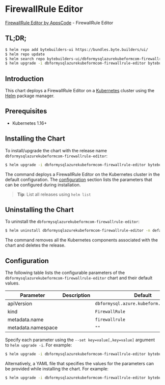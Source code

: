 # FirewallRule Editor

[FirewallRule Editor by AppsCode](https://byte.builders) - FirewallRule Editor

## TL;DR;

```bash
$ helm repo add bytebuilders-ui https://bundles.byte.builders/ui/
$ helm repo update
$ helm search repo bytebuilders-ui/dbformysqlazurekubeformcom-firewallrule-editor --version=v0.4.16
$ helm upgrade -i dbformysqlazurekubeformcom-firewallrule-editor bytebuilders-ui/dbformysqlazurekubeformcom-firewallrule-editor -n default --create-namespace --version=v0.4.16
```

## Introduction

This chart deploys a FirewallRule Editor on a [Kubernetes](http://kubernetes.io) cluster using the [Helm](https://helm.sh) package manager.

## Prerequisites

- Kubernetes 1.16+

## Installing the Chart

To install/upgrade the chart with the release name `dbformysqlazurekubeformcom-firewallrule-editor`:

```bash
$ helm upgrade -i dbformysqlazurekubeformcom-firewallrule-editor bytebuilders-ui/dbformysqlazurekubeformcom-firewallrule-editor -n default --create-namespace --version=v0.4.16
```

The command deploys a FirewallRule Editor on the Kubernetes cluster in the default configuration. The [configuration](#configuration) section lists the parameters that can be configured during installation.

> **Tip**: List all releases using `helm list`

## Uninstalling the Chart

To uninstall the `dbformysqlazurekubeformcom-firewallrule-editor`:

```bash
$ helm uninstall dbformysqlazurekubeformcom-firewallrule-editor -n default
```

The command removes all the Kubernetes components associated with the chart and deletes the release.

## Configuration

The following table lists the configurable parameters of the `dbformysqlazurekubeformcom-firewallrule-editor` chart and their default values.

|     Parameter      | Description |                       Default                       |
|--------------------|-------------|-----------------------------------------------------|
| apiVersion         |             | <code>dbformysql.azure.kubeform.com/v1alpha1</code> |
| kind               |             | <code>FirewallRule</code>                           |
| metadata.name      |             | <code>firewallrule</code>                           |
| metadata.namespace |             | <code>""</code>                                     |


Specify each parameter using the `--set key=value[,key=value]` argument to `helm upgrade -i`. For example:

```bash
$ helm upgrade -i dbformysqlazurekubeformcom-firewallrule-editor bytebuilders-ui/dbformysqlazurekubeformcom-firewallrule-editor -n default --create-namespace --version=v0.4.16 --set apiVersion=dbformysql.azure.kubeform.com/v1alpha1
```

Alternatively, a YAML file that specifies the values for the parameters can be provided while
installing the chart. For example:

```bash
$ helm upgrade -i dbformysqlazurekubeformcom-firewallrule-editor bytebuilders-ui/dbformysqlazurekubeformcom-firewallrule-editor -n default --create-namespace --version=v0.4.16 --values values.yaml
```
